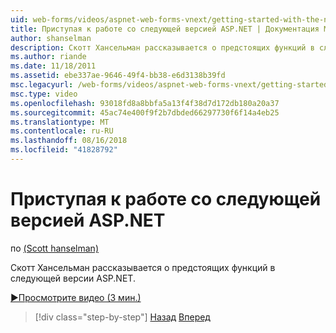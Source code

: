 ```yaml
---
uid: web-forms/videos/aspnet-web-forms-vnext/getting-started-with-the-next-version-of-aspnet
title: Приступая к работе со следующей версией ASP.NET | Документация Майкрософт
author: shanselman
description: Скотт Хансельман рассказывается о предстоящих функций в следующей версии ASP.NET.
ms.author: riande
ms.date: 11/18/2011
ms.assetid: ebe337ae-9646-49f4-bb38-e6d3138b39fd
msc.legacyurl: /web-forms/videos/aspnet-web-forms-vnext/getting-started-with-the-next-version-of-aspnet
msc.type: video
ms.openlocfilehash: 93018fd8a8bbfa5a13f4f38d7d172db180a20a37
ms.sourcegitcommit: 45ac74e400f9f2b7dbded66297730f6f14a4eb25
ms.translationtype: MT
ms.contentlocale: ru-RU
ms.lasthandoff: 08/16/2018
ms.locfileid: "41828792"
---
```

<a name="getting-started-with-the-next-version-of-aspnet"></a>Приступая к работе со следующей версией ASP.NET
====================
по [(Scott hanselman)](https://github.com/shanselman)

Скотт Хансельман рассказывается о предстоящих функций в следующей версии ASP.NET.

[&#9654;Просмотрите видео (3 мин.)](https://channel9.msdn.com/Blogs/ASP-NET-Site-Videos/getting-started-with-the-next-version-of-aspnet)

> [!div class="step-by-step"]
> [Назад](aspnet-vnext-videos-bundling-and-minification.md)
> [Вперед](aspnet-and-web-tools-20122.md)
